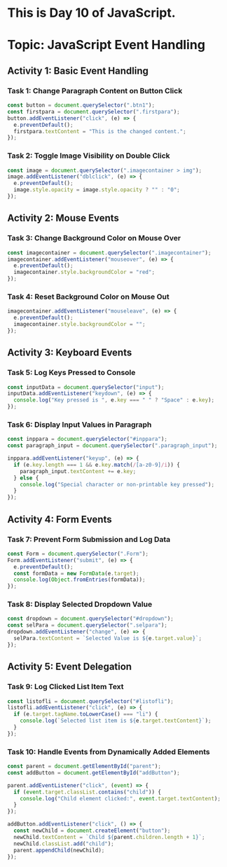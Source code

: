 # This is Day 10 of JavaScript.

# Topic: JavaScript Event Handling 

## Activity 1: Basic Event Handling

### Task 1: Change Paragraph Content on Button Click

```javascript
const button = document.querySelector(".btn1");
const firstpara = document.querySelector(".firstpara");
button.addEventListener("click", (e) => {
  e.preventDefault();
  firstpara.textContent = "This is the changed content.";
});
```

### Task 2: Toggle Image Visibility on Double Click

```javascript
const image = document.querySelector(".imagecontainer > img");
image.addEventListener("dblclick", (e) => {
  e.preventDefault();
  image.style.opacity = image.style.opacity ? "" : "0";
});
```

## Activity 2: Mouse Events

### Task 3: Change Background Color on Mouse Over

```javascript
const imagecontainer = document.querySelector(".imagecontainer");
imagecontainer.addEventListener("mouseover", (e) => {
  e.preventDefault();
  imagecontainer.style.backgroundColor = "red";
});
```

### Task 4: Reset Background Color on Mouse Out

```javascript
imagecontainer.addEventListener("mouseleave", (e) => {
  e.preventDefault();
  imagecontainer.style.backgroundColor = "";
});
```

## Activity 3: Keyboard Events

### Task 5: Log Keys Pressed to Console

```javascript
const inputData = document.querySelector("input");
inputData.addEventListener("keydown", (e) => {
  console.log("Key pressed is ", e.key === " " ? "Space" : e.key);
});
```

### Task 6: Display Input Values in Paragraph

```javascript
const inppara = document.querySelector("#inppara");
const paragraph_input = document.querySelector(".paragraph_input");

inppara.addEventListener("keyup", (e) => {
  if (e.key.length === 1 && e.key.match(/[a-z0-9]/i)) {
    paragraph_input.textContent += e.key;
  } else {
    console.log("Special character or non-printable key pressed");
  }
});
```

## Activity 4: Form Events

### Task 7: Prevent Form Submission and Log Data

```javascript
const Form = document.querySelector(".Form");
Form.addEventListener("submit", (e) => {
  e.preventDefault();
  const formData = new FormData(e.target);
  console.log(Object.fromEntries(formData));
});
```

### Task 8: Display Selected Dropdown Value

```javascript
const dropdown = document.querySelector("#dropdown");
const selPara = document.querySelector(".selpara");
dropdown.addEventListener("change", (e) => {
  selPara.textContent = `Selected Value is ${e.target.value}`;
});
```

## Activity 5: Event Delegation

### Task 9: Log Clicked List Item Text

```javascript
const listofli = document.querySelector("#listofli");
listofli.addEventListener("click", (e) => {
  if (e.target.tagName.toLowerCase() === "li") {
    console.log(`Selected list item is ${e.target.textContent}`);
  }
});
```

### Task 10: Handle Events from Dynamically Added Elements

```javascript
const parent = document.getElementById("parent");
const addButton = document.getElementById("addButton");

parent.addEventListener("click", (event) => {
  if (event.target.classList.contains("child")) {
    console.log("Child element clicked:", event.target.textContent);
  }
});

addButton.addEventListener("click", () => {
  const newChild = document.createElement("button");
  newChild.textContent = `Child ${parent.children.length + 1}`;
  newChild.classList.add("child");
  parent.appendChild(newChild);
});
```

